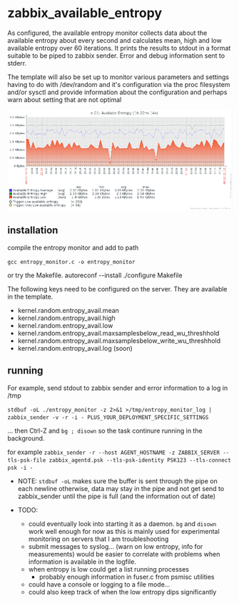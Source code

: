 # zabbix_available_entropy

As configured, the available entropy monitor collects data about the 
available entropy about every second and calculates mean, high and low
available entropy over 60 iterations. It prints the results to stdout 
in a format suitable to be piped to zabbix sender. Error and debug information
sent to stderr.

The template will also be set up to monitor various parameters and settings 
having to do with /dev/random and it's configuration via the proc filesystem
and/or sysctl and provide information about the configuration and perhaps 
warn about setting that are not optimal

![Chart Example](https://github.com/mkgin/zabbix_available_entropy/raw/master/ent_avail_screenshot.png)


## installation

compile the entropy monitor and add to path

``gcc entropy_monitor.c -o entropy_monitor``

or try the Makefile.
autoreconf --install
./configure
Makefile

The following keys need to be configured on the server. They are available in the template.

* kernel.random.entropy_avail.mean
* kernel.random.entropy_avail.high
* kernel.random.entropy_avail.low
* kernel.random.entropy_avail.maxsamplesbelow_read_wu_threshhold
* kernel.random.entropy_avail.maxsamplesbelow_write_wu_threshhold
* kernel.random.entropy_avail.log   (soon)
## running 

For example, send stdout to zabbix sender and error information to a log in /tmp

``stdbuf -oL ./entropy_monitor -z 2>&1 >/tmp/entropy_monitor_log | zabbix_sender -v -r -i - PLUS_YOUR_DEPLOYMENT_SPECIFIC_SETTINGS``

... then Ctrl-Z  and  ``bg ; disown`` so the task continure running in the background.

for example ``zabbix_sender -r --host AGENT_HOSTNAME -z ZABBIX_SERVER --tls-psk-file zabbix_agentd.psk --tls-psk-identity PSK123 --tls-connect psk -i -`` 



* NOTE: ``stdbuf -oL`` makes sure the buffer is sent through the pipe on each newline
  otherwise, data may stay in the pipe and not get send to zabbix_sender until the 
  pipe is full (and the information out of date)

* TODO:
  * could eventually look into starting it as a daemon. ``bg`` and ``disown`` work well enough
    for now as this is mainly used for experimental monitoring on servers that I am troubleshooting
  * submit messages to syslog... (warn on low entropy, info for measurements)
  would be easier to correlate with problems when information is available in the logfile.
  * when entropy is low could get a list running processes
    *  probably enough information in fuser.c from psmisc utilities  
  * could have a console or logging to a file mode... 
  * could also keep track of when the low entropy dips significantly
